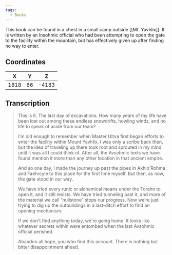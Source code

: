 ```yaml
---
tags:
  - Books
---
```


This book can be found in a chest in a small camp outside [[Mt. Yavhlix]]. It is written by an Insohmic official who had been attempting to open the gate to the facility within the mountain, but has effectively given up after finding no way to enter.

## Coordinates
| **X** | **Y** | **Z** |
| :---: | :---: | :---: |
| 1818  |  66   | -4183 |

## Transcription
> This is it. The last day of excavations. How many years of my life have been lost out among these endless snowdrifts, howling winds, and no life to speak of aside from our team?
>
> I’m old enough to remember when Master Ultva first began efforts to enter the facility within Mount Yavhlix. I was only a scribe back then, but the idea of traveling up there took root and sprouted in my mind until it was all I could think of. After all, the Avsohmic texts we have found mention it more than any other location in that ancient empire.
>
> And so one day, I made the journey up past the pipes in Akhlo'Rohma and Faehrcyle to this place for the first time myself. But then, as now, the gate stood in our way.
>
> We have tried every runic or alchemical means under the Torahn to open it, and it still resists. We have tried tunneling past it, and more of the material we call “nullstone” stops our progress. Now we’re just trying to dig up the outbuildings in a last-ditch effort to find an opening mechanism.
>
> If we don't find anything today, we're going home. It looks like whatever secrets within were entombed when the last Avsohmic official perished.
>
> Abandon all hope, you who find this account. There is nothing but bitter disappointment ahead.

